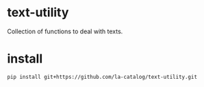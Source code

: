 # text-utility
Collection of functions to deal with texts.  

# install
`pip install git+https://github.com/la-catalog/text-utility.git`  